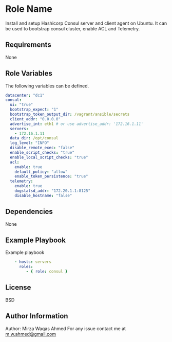 Role Name
=========

Install and setup Hashicorp Consul server and client agent on Ubuntu.
It can be used to bootstrap consul cluster, enable ACL and Telemetry.

Requirements
------------

None

Role Variables
--------------

The following variables can be defined.

```yaml
datacenter: "dc1"
consul:
  ui: "true"
  bootstrap_expect: "1"
  bootstrap_token_output_dir: /vagrant/ansible/secrets
  client_addr: "0.0.0.0"
  advertise_int: eth1 # or use advertise_addr: '172.16.1.11'
  servers:
    - 172.16.1.11
  data_dir: /opt/consul
  log_level: "INFO"
  disable_remote_exec: "false"
  enable_script_checks: "true"
  enable_local_script_checks: "true"
  acl:
    enable: true
    default_policy: "allow"
    enable_token_persistence: "true"
  telemetry:
    enable: true
    dogstatsd_addr: "172.20.1.1:8125"
    disable_hostname: "false"
```

Dependencies
------------

None

Example Playbook
----------------

Example playbook

```yaml
    - hosts: servers
      roles:
         - { role: consul }
```

License
-------

BSD

Author Information
------------------

Author: Mirza Waqas Ahmed
For any issue contact me at m.w.ahmed@gmail.com
